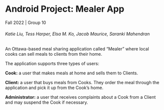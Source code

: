 # Android Project: Mealer App
Fall 2022 | Group 10
###### Katie Liu, Tess Harper, Elsa M. Ko, Jacob Maurice, Saranki Mahendran

An Ottawa-based meal sharing application called “Mealer” where local cooks can sell meals to clients from their home. 

The application supports three types of users:

**Cook:**
a user that makes meals at home and sells them to Clients.

**Client:** 
a user that buys meals from Cooks. They order the meal through the application
and pick it up from the Cook’s home.

**Administrator:** 
a user that receives complaints about a Cook from a Client and may
suspend the Cook if necessary. 


[//]: # (TODO: complete the README to be presentable, esp for future employers!! hehe)
